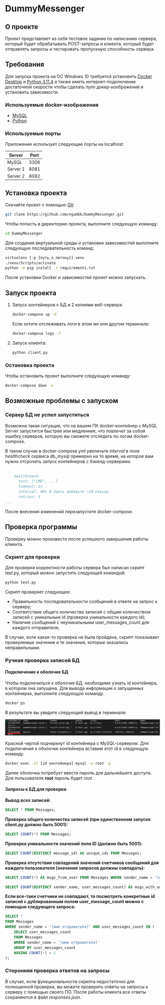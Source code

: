 # DummyMessenger  
## О проекте  
Проект представляет из себя тестовое задание по написанию сервера, который будет обрабатывать POST-запросы и клиента, который будет отправлять запросы и тестировать пропускную способность сервера.

## Требования
Для запуска проекта на ОС Windows 10 требуется установить [Docker Desktop](https://docs.docker.com/desktop/install/windows-install/) и [Python 3.11.4](https://www.python.org/downloads/release/python-3114/) а также иметь интернет-подключение достаточной скорости чтобы сделать пулл докер-изображений и установить зависимости.

### Используемые docker-изображения
* [MySQL](https://hub.docker.com/_/mysql/)
* [Python](https://hub.docker.com/_/python)

### Используемые порты
Приложение использует следующие порты на localhost:

| Server      | Port |
|-------------|------|
| MySQL       | 3306 |
| Server 1    | 8081 |
| Server 2    | 8082 |

## Установка проекта  
Скачайте проект с помощью [Git](http://git-scm.com/book/en/v2/Getting-Started-Installing-Git):

```sh
git clone https://github.com/ngumbk/DummyMessenger.git
```

Чтобы попасть в директорию проекта, выполните следующую команду:

```sh
cd DummyMessenger
```

Для создания виртуальной среды и установки зависимостей выполните следующую последовательность команд:

```sh
virtualenv [-p {путь_к_питону}] venv
./venv/Scripts/activate
python -m pip install -r requirements.txt
```

После установки Docker и зависимостей проект можно запускать.

## Запуск проекта
1. Запуск контейнеров с БД и 2 копиями веб-сервера:

    ```sh
    docker-compose up -d
    ```

    Если хотите отслеживать логи в этом же или другом терминале:

    ```sh
    docker-compose logs -f
    ```

2. Запуск клиента:  

    ```sh
    python client.py
    ```

### Остановка проекта
Чтобы остановить проект выполните следующую команду:

```sh
docker-compose down -v
```

## Возможные проблемы с запуском
### Сервер БД не успел запуститься
Возможна такая ситуация, что на вашем ПК docker-контейнер с MySQL Server запустится быстрее или медленнее, что повлечет за собой ошибку серверов, которую вы сможете отследить по логам docker-compose.  

В таком случае в docker-compose.yml увеличьте *interval* в поле *healthcheck* сервиса db_mysql примерно на то время, на которое вам нужно отсрочить запуск контейнеров с бэкенд-серверами.
```yml
...
    healthcheck:
      test: ["CMD", ...]
      timeout: 1s
      interval: 40s # Здесь добавьте ~10 секунд
      retries: 5
...
```
После внесения изменений перезапустите docker-compose.

## Проверка программы
Проверку можно произвести после успешного завершения работы клиента.

### Скрипт для проверки
Для проверки корректности работы сервера был написан скрипт test.py, который можно запустить следующей командой:
```sh
python test.py
```
Скрипт проверяет следующее:
 - Правильность последовательности сообщений в ответе на запрос к серверу;
 - Соответствие общего количества записей с общим количеством записей с уникальным id (проверка уникальности каждого id);
 - Наличие сообщений с неуникальными user_messages_count для каждого отправителя;

В случае, если какая-то проверка не была пройдена, скрипт показывает проверяемые значения и те значения, которые оказались неправильными.

### Ручная проверка записей БД
#### Подключение к оболочке БД
Чтобы подключиться к оболочке БД, необходимо узнать id контейнера, в котором она запущена. Для вывода информации о запущенных контейнерах, выполните следующую команду.
```sh
docker ps
```
В результате вы увидите следующий вывод в терминале:  

![id контейнера с MySQL Server](res/mysql_container_id.png)

Красной чертой подчеркнут id контейнера с MySQL-сервером. Для подключения к оболочке контейнера вставим этот id в следующую команду.

```sh
docker exec -it [id контейнера] mysql -u root -p 
```
Далее оболочка потребует ввести пароль для дальнейшего доступа. Для пользователя **root** пароль будет *root*.

#### Запросы к БД для проверки
**Вывод всех записей:**
```sql
SELECT * FROM Messages;
```

**Проверка общего количества записей (при единственном запуске client.py должно быть 5001):**
```sql
SELECT COUNT(*) FROM Messages;
```

**Проверка уникальности значений поля ID (должно быть 5001):**
```sql
SELECT COUNT(DISTINCT message_id) AS unique_ids FROM Messages;
```

**Проверка отсутствия совпадений значений счетчиков сообщений для каждого пользователя (значения запросов должны совпадать):**
```sql
SELECT COUNT(*) AS msgs_from_user FROM Messages WHERE sender_name = '[имя отправителя]';
```
```sql
SELECT COUNT(DISTINCT sender_name, user_messages_count) AS msgs_with_unique_n FROM Messages WHERE sender_name = '[имя отправителя]';
```

**Если все-таки счетчики не совпадают, то посмотреть конкретные id записей с дублированным полем user_message_count можно с помощью следующего запроса:**
```sql
SELECT *
FROM Messages
WHERE sender_name = '[имя отправителя]' AND user_messages_count IN (
    SELECT user_messages_count
    FROM Messages
    WHERE sender_name = '[имя отправителя]'
    GROUP BY user_messages_count
    HAVING COUNT(*) > 1
);
```

### Сторонняя проверка ответов на запросы
В случае, если функциональности скрипта недостаточно для полноценной проверки, вы можете проверить ответы на запросы к серверу с помощью своего ПО.
После работы клиента все ответы сохраняются в файл *responses.json*.